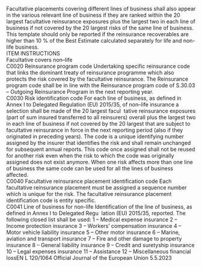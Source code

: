  
Facultative placements covering different lines of business shall also appear in the various relevant line of business if 
they are ranked within the 20 largest facultative reinsurance exposures plus the largest two in each line of business if 
not covered by the 20 largest risks of the same line of business.  
This template should only be reported if the reinsurance recoverables are higher than 10 % of the Best Estimate 
calculated separately for life and non-life business.  
ITEM  INSTRUCTIONS  
Facultative covers non–life  
C0020  Reinsurance program code  Undertaking specific reinsurance code that links the dominant treaty of 
reinsurance programme which also protects the risk covered by the facultative 
reinsurance. The Reinsurance program code shall be in line with the Reinsurance 
program code of S.30.03 – Outgoing Reinsurance Program in the next reporting 
year.  
C0030  Risk identification code  For each line of business, as defined in Annex I to Delegated Regulation (EU) 
2015/35, of non–life insurance a selection shall be made of the 20 largest facul ­
tative reinsurance exposures (part of sum insured transferred to all reinsurers) 
overall plus the largest two in each line of business if not covered by the 20 
largest that are subject to facultative reinsurance in force in the next reporting 
period (also if they originated in preceding years). The code is a unique identifying 
number assigned by the insurer that identifies the risk and shall remain unchanged 
for subsequent annual reports. 
This code once assigned shall not be reused for another risk even when the risk to 
which the code was originally assigned does not exist anymore. 
When one risk affects more than one line of business the same code can be used 
for all the lines of business affected.  
C0040  Facultative reinsurance 
placement identification code  Each facultative reinsurance placement must be assigned a sequence number 
which is unique for the risk. The facultative reinsurance placement identification 
code is entity specific.  
C0041  Line of business for non-life  Identification of the line of business, as defined in Annex I to Delegated Regu ­
lation (EU) 2015/35, reported. The following closed list shall be used: 
1 – Medical expense insurance 
2 – Income protection insurance 
3 – Workers’ compensation insurance 
4 – Motor vehicle liability insurance 
5 – Other motor insurance 
6 – Marine, aviation and transport insurance 
7 – Fire and other damage to property insurance 
8 – General liability insurance 
9 – Credit and suretyship insurance 
10 – Legal expenses insurance 
11 – Assistance 
12 – Miscellaneous financial lossEN  L 120/1064 Official Journal of the European Union 5.5.2023